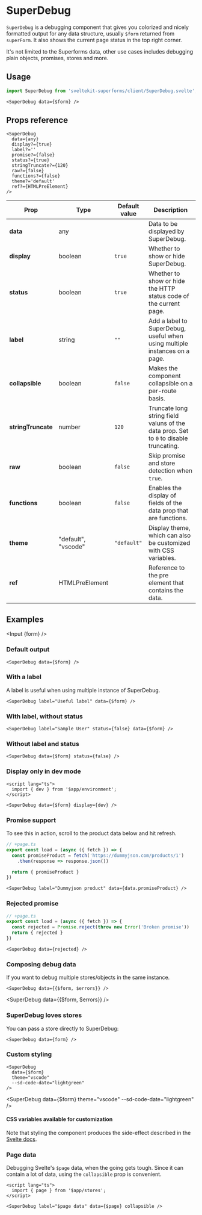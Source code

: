 <script lang="ts">
  import Head from '$lib/Head.svelte'
  import CssVars from './CssVars.svelte'
	import SuperDebug from 'sveltekit-superforms/client/SuperDebug.svelte'
  import { writable } from 'svelte/store'  
  import Input from './Input.svelte'
  import { onMount } from 'svelte'
  import { page } from '$app/stores'
  import { dev } from '$app/environment'

  const form = writable({
    name: 'Gaspar Soiaga',
    email: 'wendat@example.com',
    birth: new Date('1649-01-01')
  });

  const errors = writable({
    email: ['Cannot use example.com as email.'],
  });

  let product = undefined;
  let rejected = undefined;

  onMount(() => {
    product = new Promise(resolve => {
      fetch('https://dummyjson.com/products/1').then(async response => {
        await new Promise(res => setTimeout(res, 2000))
        resolve(response.json()
      )})
    })

    rejected = new Promise(async (_, reject) => {
      setTimeout(() => reject(new Error('Broken promise')), 2000)
    })
  })

</script>

<Head title="SuperDebug - the Super debugging component" />

# SuperDebug

`SuperDebug` is a debugging component that gives you colorized and nicely formatted output for any data structure, usually `$form` returned from `superForm`. It also shows the current page status in the top right corner.

It's not limited to the Superforms data, other use cases includes debugging plain objects, promises, stores and more.

## Usage

```ts
import SuperDebug from 'sveltekit-superforms/client/SuperDebug.svelte';
```

```svelte
<SuperDebug data={$form} />
```

## Props reference

```svelte
<SuperDebug
  data={any}
  display?={true}
  label?=''
  promise?={false}
  status?={true}
  stringTruncate?={120}
  raw?={false}
  functions?={false}
  theme?='default'
  ref?={HTMLPreElement} 
/>
```

| Prop               | Type           | Default value | Description |
| ------------------ | -------------- | ------------- | ----------- |
| **data**           | any            |               | Data to be displayed by SuperDebug. |
| **display**        | boolean        | `true`        | Whether to show or hide SuperDebug. |
| **status**         | boolean        | `true`        | Whether to show or hide the HTTP status code of the current page. |
| **label**          | string         | `""`          | Add a label to SuperDebug, useful when using multiple instances on a page. |
| **collapsible**    | boolean        | `false`       | Makes the component collapsible on a per-route basis. |
| **stringTruncate** | number         | `120`         | Truncate long string field valuns of the data prop. Set to `0` to disable truncating. |
| **raw**            | boolean        | `false`       | Skip promise and store detection when `true`. |
| **functions**      | boolean        | `false`       | Enables the display of fields of the data prop that are functions. |
| **theme**          | "default", "vscode" | `"default"` | Display theme, which can also be customized with CSS variables. |
| **ref**            | HTMLPreElement |               | Reference to the pre element that contains the data. |

## Examples

<Input {form} />

### Default output

```svelte
<SuperDebug data={$form} />
```

<SuperDebug data={$form} />

### With a label

A label is useful when using multiple instance of SuperDebug.

```svelte
<SuperDebug label="Useful label" data={$form} />
```

<SuperDebug label="Useful label" data={$form} />

### With label, without status

```svelte
<SuperDebug label="Sample User" status={false} data={$form} />
```

<SuperDebug label="Sample User" status={false} data={$form} />

### Without label and status

```svelte
<SuperDebug data={$form} status={false} />
```

<SuperDebug data={$form} status={false} />

### Display only in dev mode

```svelte
<script lang="ts">
  import { dev } from '$app/environment';
</script>

<SuperDebug data={$form} display={dev} />
```

<SuperDebug data={$form} display={dev} />

### Promise support

To see this in action, scroll to the product data below and hit refresh.

```ts
// +page.ts
export const load = (async ({ fetch }) => {
  const promiseProduct = fetch('https://dummyjson.com/products/1')
    .then(response => response.json())

  return { promiseProduct }
})
```

```svelte
<SuperDebug label="Dummyjson product" data={data.promiseProduct} />
```

<SuperDebug label="Dummyjson product" data={product} />

### Rejected promise

```ts
// +page.ts
export const load = (async ({ fetch }) => {
  const rejected = Promise.reject(throw new Error('Broken promise'))
  return { rejected }
})
```

```svelte
<SuperDebug data={rejected} />
```

<SuperDebug data={rejected} />

### Composing debug data

If you want to debug multiple stores/objects in the same instance.

```svelte
<SuperDebug data={{$form, $errors}} />
```

<SuperDebug data={{$form, $errors}} />

### SuperDebug loves stores

You can pass a store directly to SuperDebug:

```svelte
<SuperDebug data={form} />
```

<SuperDebug data={form} />

### Custom styling

```svelte
<SuperDebug 
  data={$form} 
  theme="vscode" 
  --sd-code-date="lightgreen" 
/>
```

<SuperDebug 
  data={$form} 
  theme="vscode" 
  --sd-code-date="lightgreen"
/>

#### CSS variables available for customization

<CssVars />

Note that styling the component produces the side-effect described in the [Svelte docs](https://svelte.dev/docs/component-directives#style-props).

### Page data

Debugging Svelte's `$page` data, when the going gets tough. Since it can contain a lot of data, using the `collapsible` prop is convenient.

```svelte
<script lang="ts">
  import { page } from '$app/stores';
</script>

<SuperDebug label="$page data" data={$page} collapsible />
```

<SuperDebug label="$page data" data={$page} collapsible />
